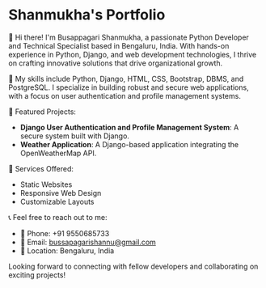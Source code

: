 # Shanmukha's Portfolio

👋 Hi there! I'm Busappagari Shanmukha, a passionate Python Developer and Technical Specialist based in Bengaluru, India. With hands-on experience in Python, Django, and web development technologies, I thrive on crafting innovative solutions that drive organizational growth.

🔧 My skills include Python, Django, HTML, CSS, Bootstrap, DBMS, and PostgreSQL. I specialize in building robust and secure web applications, with a focus on user authentication and profile management systems.

🌟 Featured Projects:
- **Django User Authentication and Profile Management System**: A secure system built with Django.
- **Weather Application**: A Django-based application integrating the OpenWeatherMap API.

💼 Services Offered:
- Static Websites
- Responsive Web Design
- Customizable Layouts

📞 Feel free to reach out to me:
- 📱 Phone: +91 9550685733
- 📧 Email: bussapagarishannu@gmail.com
- 📍 Location: Bengaluru, India

Looking forward to connecting with fellow developers and collaborating on exciting projects!


